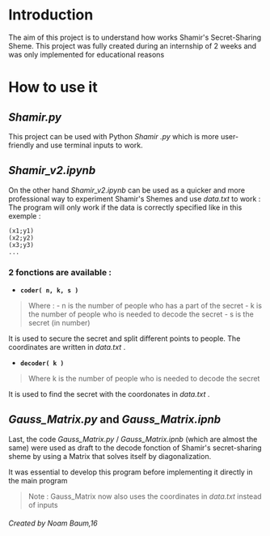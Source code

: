 # Introduction

The aim of this project is to understand how works Shamir's Secret-Sharing Sheme.
This project was fully created during an internship of 2 weeks and was only implemented for educational reasons


# How to use it


##  *Shamir.py*
This project can be used with Python *Shamir .py* which is more user-friendly and use terminal inputs to work.


## *Shamir_v2.ipynb*
On the other hand *Shamir_v2.ipynb* can be used as a quicker and more professional way to experiment Shamir's Shemes and use *data.txt* to work :
    The program will only work if the data is correctly specified like in this exemple :
    
    (x1;y1)
    (x2;y2)
    (x3;y3)
    ...

### 2 fonctions are available :



  - **`coder( n, k, s )`**



 
 >Where :
	 - n is the number of people who has a part of the secret 
	 - k is the number of people who is needed to decode the secret
     - s is the secret (in number)

It is used to secure the secret and split different points to
   people. The coordinates are written in *data.txt* .



- **`decoder( k )`**
 
 >Where k is the number of people who is needed to decode the secret


It is used to find the secret with the coordonates in *data.txt* .


## *Gauss_Matrix.py* and *Gauss_Matrix.ipnb*
Last, the code *Gauss_Matrix.py* / *Gauss_Matrix.ipnb* (which are almost the same) were used as draft to the decode fonction of Shamir's secret-sharing sheme by using a Matrix that solves itself by diagonalization.

It was essential to develop this program before implementing it directly in the main program

> Note : Gauss_Matrix now also uses the coordinates in *data.txt* instead of inputs





###### Created by Noam Baum,16
